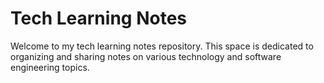 # Tech Learning Notes

Welcome to my tech learning notes repository. This space is dedicated to organizing and sharing notes on various technology and software engineering topics.
